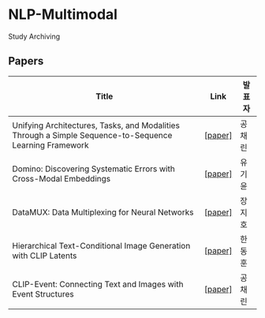 # NLP-Multimodal
Study Archiving

## Papers


Title | Link | 발표자
-- | ----- | ---------- 
Unifying Architectures, Tasks, and Modalities Through a Simple Sequence-to-Sequence Learning Framework | [[paper]](https://arxiv.org/abs/2202.03052) | 공채린
Domino: Discovering Systematic Errors with Cross-Modal Embeddings | [[paper]](https://openreview.net/forum?id=FPCMqjI0jXN) | 유기윤
DataMUX: Data Multiplexing for Neural Networks | [[paper]](https://arxiv.org/abs/2202.09318) | 장지호
Hierarchical Text-Conditional Image Generation with CLIP Latents | [[paper]](https://arxiv.org/abs/2204.06125) | 한동훈
CLIP-Event: Connecting Text and Images with Event Structures | [[paper]](https://arxiv.org/abs/2201.05078) | 공채린
